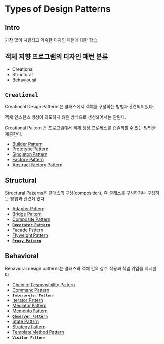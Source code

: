 # Types of Design Patterns

## Intro

가장 많이 사용되고 익숙한 디자인 패턴에 대한 학습

## 객체 지향 프로그램의 디자인 패턴 분류

* Creational
* Structural
* Behavioural

## **`Creational`**

Creational Design Patterns은 클래스에서 객체를 구성하는 방법과 관련되어있다.

객체 인스턴스 생성이 의도하지 않은 방식으로 생성되어서는 안된다.

Creational Pattern 은 프로그램에서 객체 생성 프로세스를 캡슐화할 수 있는 방법을 제공한다.

* [Builder Pattern](_builder.md)
* [Prototype Pattern](_prototype.md)
* [Singleton Pattern](_singleton.md)
* [Factory Pattern](_factory.md)
* [Abstract Factory Pattern](_abstract_factory.md)

## Structural

Structural Patterns은 클래스의 구성\(composition\), 즉 클래스를 구성하거나 구성하는 방법과 관련이 있다.

* [Adapter Pattern](/design/structural/_adapter.md)
* [Bridge Pattern](/design/structural/_bridge.md)
* [Composite Pattern](/design/structural/_composite.md)
* [**`Decorator Pattern`**](/design/structural/_decorator.md)
* [Facade Pattern](/design/structural/_facade.md)
* [Flyweight Pattern](/design/structural/_flyweight.md)
* [**`Proxy Pattern`**](/design/structural/_proxy.md)

## Behavioral

Behavioral design patterns는 클래스와 객체 간의 상호 작용과 책임 위임을 지시한다.

* [Chain of Responsibility Pattern](/design/behavioral/_chain_of_responsibility.md)
* [Command Pattern](/design/behavioral/_command.md)
* [**`Interpreter Pattern`**](/design/behavioral/_interpreter.md)
* [Iterator Pattern](/design/behavioral/_iterator.md)
* [Mediator Pattern](/design/behavioral/_mediator.md)
* [Memento Pattern](/design/behavioral/_memento.md)
* [**`Observer Pattern`**](/design/behavioral/_observer.md)
* [State Pattern](/design/behavioral/_state.md)
* [Strategy Pattern](/design/behavioral/_strategy.md)
* [Template Method Pattern](/design/behavioral/_template_method.md)
* **`Visitor Pattern`**
